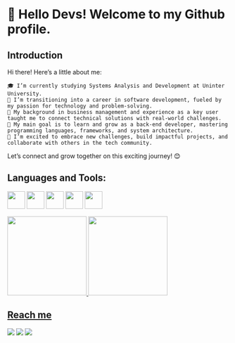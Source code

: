 
<!---
JuniorTechSystem/JuniorTechSystem is a ✨ special ✨ repository because its `README.md` (this file) appears on your GitHub profile.
You can click the Preview link to take a look at your changes.
--->
# 👋 Hello Devs! Welcome to my Github profile.


## Introduction
 Hi there! Here’s a little about me:

    🎓 I’m currently studying Systems Analysis and Development at Uninter University.
    🚀 I’m transitioning into a career in software development, fueled by my passion for technology and problem-solving.
    💼 My background in business management and experience as a key user taught me to connect technical solutions with real-world challenges.
    🎯 My main goal is to learn and grow as a back-end developer, mastering programming languages, frameworks, and system architecture.
    🌟 I’m excited to embrace new challenges, build impactful projects, and collaborate with others in the tech community.

Let’s connect and grow together on this exciting journey! 😊

## Languages and Tools:
 <img src="https://cdn.jsdelivr.net/gh/devicons/devicon@latest/icons/java/java-original-wordmark.svg"  width="40" height="40"/> <img src="https://cdn.jsdelivr.net/gh/devicons/devicon@latest/icons/python/python-original-wordmark.svg" width="40" height="40"/> <img src="https://cdn.jsdelivr.net/gh/devicons/devicon@latest/icons/django/django-plain-wordmark.svg" width="40" height="40"/> <img src="https://cdn.jsdelivr.net/gh/devicons/devicon@latest/icons/linux/linux-original.svg" witdh="40" height="40"/> <img src="https://cdn.jsdelivr.net/gh/devicons/devicon@latest/icons/flask/flask-original-wordmark.svg" witdh="40" height="40" />

<div>
<a href="https://github.com/junior-bortolanza">
<img loading="lazy" height="180em" src="https://github-readme-stats.vercel.app/api/top-langs/?username=junior-bortolanza&layout=compact&langs_count=7&theme=dracula"/>
<img loading="lazy" height="180em" src="https://github-readme-stats.vercel.app/api?username=junior-bortolanza&show_icons=true&theme=dracula&include_all_commits=true&count_private=true"/>
</div>
          


          

                   
 
          
          

## Reach me
<div>
<a href="https://instagram.com/jrbortolanza" target="_blank"><img loading="lazy" src="https://img.shields.io/badge/-Instagram-%23E4405F?style=for-the-badge&logo=instagram&logoColor=white" target="_blank"></a>
<a href = "gbortolanzajr@gmail.com"><img loading="lazy" src="https://img.shields.io/badge/Gmail-D14836?style=for-the-badge&logo=gmail&logoColor=white" target="_blank"></a>
<a href="https://www.linkedin.com/in/juniorbortolanza/" target="_blank"><img loading="lazy" src="https://img.shields.io/badge/-LinkedIn-%230077B5?style=for-the-badge&logo=linkedin&logoColor=white" target="_blank"></a>   
</div>
